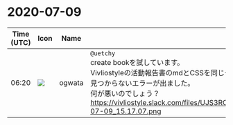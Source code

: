 # 2020-07-09

|Time (UTC)|Icon|Name|Message|
|---|---|---|---|
|06:20|![](https://avatars.slack-edge.com/2019-11-22/845042642576_070441337abaca9fb7b3_72.png)|ogwata|`@uetchy`<br>create bookを試しています。<br>Vivliostyleの活動報告書のmdとCSSを同じディレクトリに置いた上で実行したところ、モジュールが見つからないエラーが出ました。<br>何が悪いのでしょう？<br>https://vivliostyle.slack.com/files/UJS3RCS86/F017GTMNHR6/____________________________2020-07-09_15.17.07.png|
